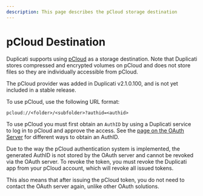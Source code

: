 ```yaml
---
description: This page describes the pCloud storage destination
---
```


# pCloud Destination

Duplicati supports using [pCloud](https://pcloud.com) as a storage destination. Note that Duplicati stores compressed and encrypted volumes on pCloud and does not store files so they are individually accessible from pCloud.

The pCloud provider was added in Duplicati v2.1.0.100, and is not yet included in a stable release.

To use pCloud, use the following URL format:

```
pcloud://<folder>/<subfolder>?authid=<authid>
```

To use pCloud you must first obtain an `AuthID` by using a Duplicati service to log in to pCloud and approve the access. See the [page on the OAuth Server](../../duplicati-programs/oauth-server.md) for different ways to obtain an AuthID.

Due to the way the pCloud authentication system is implemented, the generated AuthID is not stored by the OAuth server and cannot be revoked via the OAuth server. To revoke the token, you must revoke the Duplicati app from your pCloud account, which will revoke all issued tokens.

This also means that after issuing the pCloud token, you do not need to contact the OAuth server again, unlike other OAuth solutions.

